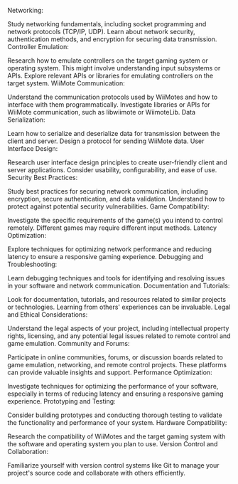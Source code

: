 Networking:

Study networking fundamentals, including socket programming and network protocols (TCP/IP, UDP).
Learn about network security, authentication methods, and encryption for securing data transmission.
Controller Emulation:

Research how to emulate controllers on the target gaming system or operating system. This might involve understanding input subsystems or APIs.
Explore relevant APIs or libraries for emulating controllers on the target system.
WiiMote Communication:

Understand the communication protocols used by WiiMotes and how to interface with them programmatically.
Investigate libraries or APIs for WiiMote communication, such as libwiimote or WiimoteLib.
Data Serialization:

Learn how to serialize and deserialize data for transmission between the client and server. Design a protocol for sending WiiMote data.
User Interface Design:

Research user interface design principles to create user-friendly client and server applications.
Consider usability, configurability, and ease of use.
Security Best Practices:

Study best practices for securing network communication, including encryption, secure authentication, and data validation.
Understand how to protect against potential security vulnerabilities.
Game Compatibility:

Investigate the specific requirements of the game(s) you intend to control remotely. Different games may require different input methods.
Latency Optimization:

Explore techniques for optimizing network performance and reducing latency to ensure a responsive gaming experience.
Debugging and Troubleshooting:

Learn debugging techniques and tools for identifying and resolving issues in your software and network communication.
Documentation and Tutorials:

Look for documentation, tutorials, and resources related to similar projects or technologies. Learning from others' experiences can be invaluable.
Legal and Ethical Considerations:

Understand the legal aspects of your project, including intellectual property rights, licensing, and any potential legal issues related to remote control and game emulation.
Community and Forums:

Participate in online communities, forums, or discussion boards related to game emulation, networking, and remote control projects. These platforms can provide valuable insights and support.
Performance Optimization:

Investigate techniques for optimizing the performance of your software, especially in terms of reducing latency and ensuring a responsive gaming experience.
Prototyping and Testing:

Consider building prototypes and conducting thorough testing to validate the functionality and performance of your system.
Hardware Compatibility:

Research the compatibility of WiiMotes and the target gaming system with the software and operating system you plan to use.
Version Control and Collaboration:

Familiarize yourself with version control systems like Git to manage your project's source code and collaborate with others efficiently.
